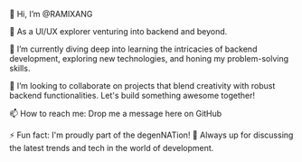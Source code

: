 👋 Hi, I’m @RAMIXANG

🦆 As a UI/UX explorer venturing into backend and beyond.

🌱 I’m currently diving deep into learning the intricacies of backend development, exploring new technologies, and honing my problem-solving skills.

💞️ I’m looking to collaborate on projects that blend creativity with robust backend functionalities. Let's build something awesome together!

📫 How to reach me: Drop me a message here on GitHub 

⚡ Fun fact: I'm proudly part of the degenNATion! 🚀 Always up for discussing the latest trends and tech in the world of development.
<!---
RAMIXANG/RAMIXANG is a ✨ special ✨ repository because its `README.md` (this file) appears on your GitHub profile.
You can click the Preview link to take a look at your changes.
--->
